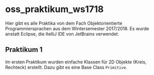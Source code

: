 # oss_praktikum_ws1718

Hier gibt es alle Praktika von dem Fach Objektorientierte Programmiersprachen aus dem Wintersemester 2017/2018.
Es wurde anstatt Eclipse, die ItelliJ IDE von JetBrains verwendet.

## Praktikum 1
Im ersten Praktikum  wurden einfache Klassen für 2D Objekte (Kreis, Rechteck) erstellt. Dazu gibt es eine Base Class `Primitive`.

